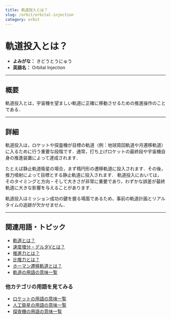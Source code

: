 ```yaml
---
title: 軌道投入とは？
slug: /orbit/orbital-injection
category: orbit
---
```


# 軌道投入とは？

- **よみがな：** きどうとうにゅう  
- **英語名：** Orbital Injection  

---

## 概要

軌道投入とは，宇宙機を望ましい軌道に正確に移動させるための推進操作のことである．

---

## 詳細

軌道投入は，ロケットや探査機が目標の軌道（例：地球周回軌道や月遷移軌道）に入るために行う重要な段階です．通常，打ち上げロケットの最終段や宇宙機自身の推進装置によって達成されます．

たとえば静止軌道衛星の場合，まず楕円形の遷移軌道に投入されます．その後，推力噴射によって目標とする静止軌道に投入されます．
軌道投入においては，そのタイミングと方向・そして大きさが非常に重要であり，わずかな誤差が最終軌道に大きな影響を与えることがあります．

軌道投入はミッション成功の鍵を握る場面であるため，事前の軌道計画とリアルタイムの追跡が欠かせません．

---

## 関連用語・トピック

- [軌道とは？](/docs/orbit/orbit)
- [速度増分・デルタVとは？](/docs/orbit/delta-v-budget)
- [推進力とは？](/docs/propulsion/propulsion)
- [比推力とは？](/docs/propulsion/isp)
- [ホーマン遷移軌道とは？](/docs/orbit/hohmann-transfer-orbit)
- [軌道の用語の意味一覧](/docs/category/orbit)

### 他カテゴリの用語を見てみる
- [ロケットの用語の意味一覧](/docs/category/rocket)
- [人工衛星の用語の意味一覧](/docs/category/satellite)
- [探査機の用語の意味一覧](/docs/category/explorer)
